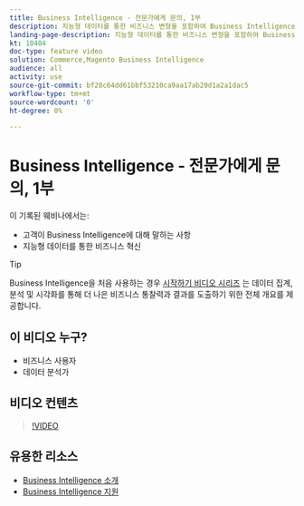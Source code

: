 ```yaml
---
title: Business Intelligence - 전문가에게 문의, 1부
description: 지능형 데이터를 통한 비즈니스 변형을 포함하여 Business Intelligence 제품 팀에 대한 심층적인 개요를 살펴보려면 이 웨비나를 시청하십시오.
landing-page-description: 지능형 데이터를 통한 비즈니스 변형을 포함하여 Business Intelligence 제품 팀에 대한 심층적인 개요를 살펴보려면 이 웨비나를 시청하십시오.
kt: 10404
doc-type: feature video
solution: Commerce,Magento Business Intelligence
audience: all
activity: use
source-git-commit: bf28c64dd61bbf53210ca9aa17ab20d1a2a1dac5
workflow-type: tm+mt
source-wordcount: '0'
ht-degree: 0%

---
```


# Business Intelligence - 전문가에게 문의, 1부

이 기록된 웨비나에서는:

- 고객이 Business Intelligence에 대해 말하는 사항
- 지능형 데이터를 통한 비즈니스 혁신

>[!TIP]
>
>Business Intelligence을 처음 사용하는 경우 [시작하기 비디오 시리즈](./../1-overview.md) 는 데이터 집계, 분석 및 시각화를 통해 더 나은 비즈니스 통찰력과 결과를 도출하기 위한 전체 개요를 제공합니다.

## 이 비디오 누구?

- 비즈니스 사용자
- 데이터 분석가

## 비디오 컨텐츠

>[!VIDEO](https://video.tv.adobe.com/v/342409?quality=12&learn=on)

## 유용한 리소스

- [Business Intelligence 소개](https://docs.magento.com/mbi/getting-started/getting-started.html)
- [Business Intelligence 지원](https://support.magento.com/hc/en-us/articles/360016730811)
